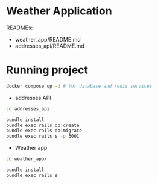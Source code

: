 # Weather Application

READMEs:

-   weather_app/README.md
-   addresses_api/README.md

# Running project

```bash
docker compose up -d # for database and redis services
```

-   addresses API

```bash
cd addresses_api

bundle install
bundle exec rails db:create
bundle exec rails db:migrate
bundle exec rails s -p 3001
```

-   Weather app

```bash
cd weather_app/

bundle install
bundle exec rails s
```
